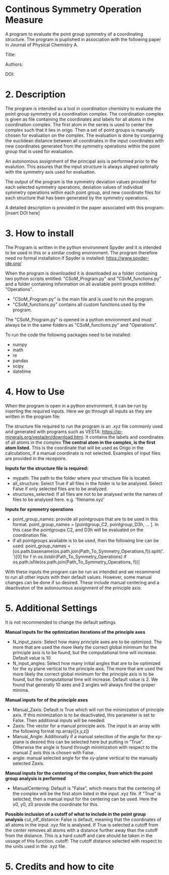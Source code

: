 # Continous Symmetry Operation Measure
A program to evaluate the point group symmetry of a coordinating structure.
The program is puplished in association with the following paper in Journal of Physical Chemistry A.

Title:

Authors: 

DOI:


# 2. Description
The program is intended as a tool in coordination chemistry to evaluate the point group symmetry of a coordination complex.
The coordination complex is given as file containing the coordinates and labels for all atoms in the coordination complex. 
The first atom in the series is used to center the complex such that it lies in origo.
Then a set of point groups is manually chosen for evaluation on the complex. 
The evaluation is done by comparing the euclidean distance between all coordinates in the input coordinates with new coordinates generated from the symmetry operations within the point group that is used for evaluation.

An autonomous assignment of the principal axis is performed prior to the evalution. This assures that the input structure is always aligned optimally with the symmetry axis used for evaluation.

The output of the program is the symmetry deviation values provided for each selected symmetry operations, deviation values of individual symmetry operations within each point group, and new coordinate files for each structure that has been generated by the symmetry operations. 

A detailed description is provided in the paper associated with this program: [insert DOI here]

# 3. How to install
The Program is written in the python environment Spyder and it is intended to be used in this or a similar coding environment. 
The program therefore need no formal installation if Spyder is installed: https://www.spyder-ide.org/

When the program is downloaded it is downloaded as a folder containing two python scripts entitled: "CSoM_Program.py" and "CSoM_functions.py" and a folder containing information on all available point groups entitled: "Operations". 

+ "CSoM_Program.py" is the main file and is used to run the program.
+ "CSoM_functions.py" contains all custom functions used by the program.

The "CSoM_Program.py" is opened in a python environment and must always be in the same folders as "CSoM_functions.py" and "Operations".

To run the code the following packages need to be installed: 

+ numpy
+ math
+ re
+ pandas
+ scipy
+ datetime


# 4. How to Use
When the program is open in a python environment, it can be run by inserting the required inputs. Here we go through all inputs as they are written in the program file:

The structure file required to run the program is an .xyz file commonly used and generated with programs such as VESTA: https://jp-minerals.org/vesta/en/download.html. It contains the labels and coordinates of all atoms in the complex
**The central atom in the complex, is the first atom listed.** This is the coordinate that will be used as Origo in the calculations, if a manual coordinate is not selected. Examples of input files are provided in the recepoire. 

**Inputs for the structure file is required:**
 + mypath: The path to the folder where your structure file is located.
 + all_structure: Select True if all files in the folder is to be analysed. Select False if only selected files are to be analyzed.
 + structures_selected: If all files are not to be analysed write the names of files to be analysed here. e.g. 'filename.xyz'


**Inputs for symmetry operations**
+ point_group_names: provide all pointgroups that are to be used in this format. point_group_names = [pointgroup_C2, pointgroup_D3h, ... ]. In this case the pointgroups C2, and D3h will be evaluated on the coordination file.  
+ if all pointgroups available is to be used, then the following line can be used: point_group_names = [os.path.basename(os.path.join(Path_To_Symmetry_Operations,f)).split('.')[0] for f in os.listdir(Path_To_Symmetry_Operations) if os.path.isfile(os.path.join(Path_To_Symmetry_Operations, f))]

With these inputs the program can be run as intended and we recommend to run all other inputs with their default values. However, some manual changes can be done if so desired. These include manual centering and a deactivaton of the autonoumous assignment of the principle axis:

# 5. Additional Settings

It is not recommended to change the default settings

**Manual inputs for the optimization iterations of the principle axes**

+ N_input_zaxis: Select how many principle axes are to be optimized. The more that are used the more likely the correct global minimum for the principle axis is to be found, but the computational time will increase. Default value is 10
+ N_input_angles: Select how many initial angles that are to be optimized for the xy plane vertical to the principle axis. The more that are used the more likely the correct global minimum for the principle axis is to be found, but the computational time will increase. Default value is 2. We found that generally 10 axes and 2 angles will always find the proper minima.

**Manual inputs for of the principle axes**
+ Manual_Zaxis: Default is True which will run the minimization of principle axis. If this minimization is to be deactivated, this parameter is set to False. Then additional inputs will be needed:
+ Zaxis: The vector for a manual principle axis. The input is an array with the following format np.array([x,y,z])
+ Manual_Angle: Additionally if a manual selection of the angle for the xy-plane is desired this can be selected here but putting in "True". Otherwise the angle is found through minimization with respect to the manual Z axis this is chosen with False.
+ angle: manual selected angle for the xy-plane vertical to the manually selected Zaxis.


**Manual inputs for the centering of the complex, from which the point group analysis is performed**
+ ManualCentering: Default is "False", which means that the centering of the complex will be the first atom listed in the input .xyz file. If "True" is selected, then a manual input for the centering can be used. Here the x0, y0, z0 provide the coordinate for this.

**Possible inclusion of a cutoff of what to include in the point group analysis**
cut_off_distance: False is default, meaning that the coordinates of all atoms in the input .xyz file is analysed. If True is selected a cutoff from the center removes all atoms with a distance further away than the cutoff from the distance. This is a hard cutoff and care should be taken in the ussage of this function.
cutoff: The cutoff distance selected with respect to the units used in the .xyz file.

# 5. Credits and how to cite




